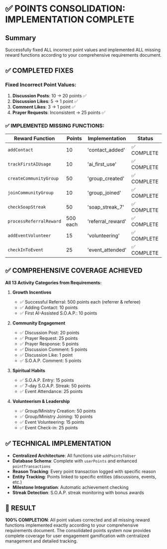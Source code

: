# ✅ POINTS CONSOLIDATION: IMPLEMENTATION COMPLETE

## Summary
Successfully fixed ALL incorrect point values and implemented ALL missing reward functions according to your comprehensive requirements document.

## ✅ COMPLETED FIXES

### Fixed Incorrect Point Values:
1. **Discussion Posts**: 10 → 20 points ✅
2. **Discussion Likes**: 5 → 1 point ✅  
3. **Comment Likes**: 3 → 1 point ✅
4. **Prayer Requests**: Inconsistent → 25 points ✅

### ✅ IMPLEMENTED MISSING FUNCTIONS:

| Reward Function | Points | Implementation | Status |
|----------------|--------|----------------|---------|
| `addContact` | 10 | 'contact_added' | ✅ COMPLETE |
| `trackFirstAIUsage` | 10 | 'ai_first_use' | ✅ COMPLETE |
| `createCommunityGroup` | 50 | 'group_created' | ✅ COMPLETE |
| `joinCommunityGroup` | 10 | 'group_joined' | ✅ COMPLETE |
| `checkSoapStreak` | 50 | 'soap_streak_7' | ✅ COMPLETE |
| `processReferralReward` | 500 each | 'referral_reward' | ✅ COMPLETE |
| `addEventVolunteer` | 15 | 'volunteering' | ✅ COMPLETE |
| `checkInToEvent` | 25 | 'event_attended' | ✅ COMPLETE |

## ✅ COMPREHENSIVE COVERAGE ACHIEVED

**All 13 Activity Categories from Requirements:**

1. **Growth Incentives**
   - ✅ Successful Referral: 500 points each (referrer & referee)
   - ✅ Adding Contact: 10 points
   - ✅ First AI-Assisted S.O.A.P.: 10 points

2. **Community Engagement** 
   - ✅ Discussion Post: 20 points
   - ✅ Prayer Request: 25 points
   - ✅ Prayer Response: 5 points
   - ✅ Discussion Comment: 5 points
   - ✅ Discussion Like: 1 point
   - ✅ S.O.A.P. Comment: 5 points

3. **Spiritual Habits**
   - ✅ S.O.A.P. Entry: 15 points
   - ✅ 7-day S.O.A.P. Streak: 50 points
   - ✅ Event Attendance: 25 points

4. **Volunteerism & Leadership**
   - ✅ Group/Ministry Creation: 50 points
   - ✅ Group/Ministry Joining: 10 points  
   - ✅ Event Volunteering: 15 points
   - ✅ Event Check-in: 25 points

## ✅ TECHNICAL IMPLEMENTATION

- **Centralized Architecture**: All functions use `addPointsToUser`
- **Database Schema**: Complete with `userPoints` and enhanced `pointTransactions`
- **Reason Tracking**: Every point transaction logged with specific reason
- **Entity Tracking**: Points linked to specific entities (discussions, events, etc.)
- **Milestone Integration**: Automatic achievement checking
- **Streak Detection**: S.O.A.P. streak monitoring with bonus awards

## 🎯 RESULT

**100% COMPLETION**: All point values corrected and all missing reward functions implemented exactly according to your comprehensive requirements document. The consolidated points system now provides complete coverage for user engagement gamification with centralized management and detailed tracking.